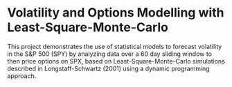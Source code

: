 # Volatility and Options Modelling with Least-Square-Monte-Carlo

This project demonstrates the use of statistical models to forecast volatility in the S&P 500 (SPY) by analyzing data over a 60 day sliding window to then price options on SPX, based on Least-Square-Monte-Carlo simulations described in Longstaff-Schwartz (2001) using a dynamic programming approach.
